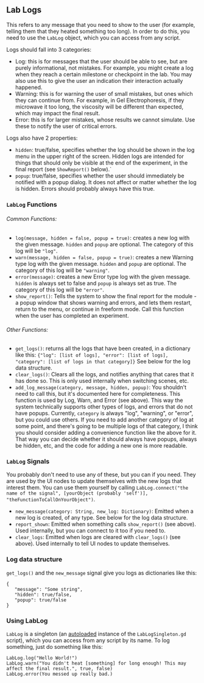 ## Lab Logs

This refers to any message that you need to show to the user (for example, telling them that they heated something too long). In order to do this, you need to use the `LabLog` object, which you can access from any script.

Logs should fall into 3 categories:

- Log: this is for messages that the user should be able to see, but are purely informational, not mistakes. For example, you might create a log when they reach a certain milestone or checkpoint in the lab. You may also use this to give the user an indication their interaction actually happened.
- Warning: this is for warning the user of small mistakes, but ones which they can continue from. For example, in Gel Electrophoresis, if they microwave it too long, the viscosity will be different than expected, which may impact the final result.
- Error: this is for larger mistakes, whose results we cannot simulate. Use these to notify the user of critical errors.

Logs also have 2 properties:

- `hidden`: true/false, specifies whether the log should be shown in the log menu in the upper right of the screen. Hidden logs are intended for things that should only be visible at the end of the experiment, in the final report (see `ShowReport()` below).`
- `popup`: true/false, specifies whether the user should immediately be notified with a popup dialog. It does not affect or matter whether the log is hidden. Errors should probably always have this true.

### `LabLog` Functions

###### Common Functions:
- `log(message, hidden = false, popup = true)`: creates a new log with the given message. `hidden` and `popup` are optional. The category of this log will be `"log"`.
- `warn(message, hidden = false, popup = true)`: creates a new Warning type log with the given message. `hidden` and `popup` are optional. The category of this log will be `"warning"`.
- `error(message)`: creates a new Error type log with the given message. `hidden` is always set to false and `popup` is always set as true. The category of this log will be `"error"`.
- `show_report()`: Tells the system to show the final report for the module - a popup window that shows warning and errors, and lets them restart, return to the menu, or continue in freeform mode. Call this function when the user has completed an experiment.
###### Other Functions:
- `get_logs()`: returns all the logs that have been created, in a dictionary like this: `{"log": [list of logs], "error": [list of logs], "category": [list of logs in that category]}` See below for the log data structure.
- `clear_logs()`: Clears all the logs, and notifies anything that cares that it has done so. This is only used internally when switching scenes, etc.
- `add_log_message(category, message, hidden, popup)`: You shouldn't need to call this, but it's documented here for completeness. This function is used by Log, Warn, and Error (see above). This way the system technically supports other types of logs, and errors that do not have popups. Currently, `category` is always "log", "warning", or "error", but you could use others. If you need to add another category of log at some point, and there's going to be multiple logs of that category, I think you should consider adding a convenience function like the above for it. That way you can decide whether it should always have popups, always be hidden, etc, and the code for adding a new one is more readable.

### `LabLog` Signals
You probably don't need to use any of these, but you can if you need. They are used by the UI nodes to update themselves with the new logs that interest them. You can use them yourself by calling `LabLog.connect("the name of the signal", [yourObject (probably 'self')], "theFunctionToCallOnYourObject")`.

- `new_message(category: String, new_log: Dictionary)`: Emitted when a new log is created, of any type. See below for the log data structure.
- `report_shown`: Emitted when something calls `show_report()` (see above). Used internally, but you can connect to it too if you need to.
- `clear_logs`: Emitted when logs are cleared with `clear_logs()` (see above). Used internally to tell UI nodes to update themselves.

### Log data structure

`get_logs()` and the `new_message` signal give you logs as dictionaries like this:

```gdscript
{
   "message": "Some string",
   "hidden": true/false,
   "popup": true/false
}
```

### Using LabLog

`LabLog` is a singleton (an [autoloaded](https://docs.godotengine.org/en/3.5/tutorials/scripting/singletons_autoload.html) instance of the `LabLogSingleton.gd` script), which you can access from any script by its name. To log something, just do something like this:

```gdscript
LabLog.log("Hello World!")
LabLog.warn("You didn't heat [something] for long enough! This may affect the final result.", true, false)
LabLog.error(You messed up really bad.)
```
